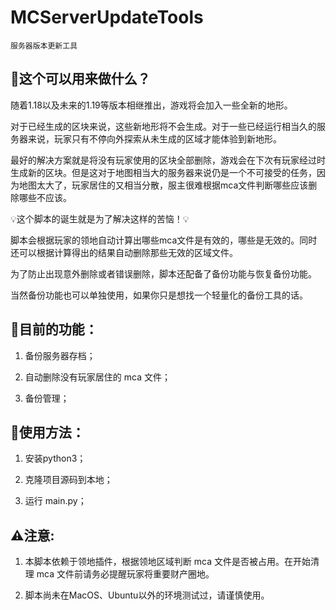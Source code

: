# MCServerUpdateTools 
    服务器版本更新工具

## 🤔️这个可以用来做什么？
   随着1.18以及未来的1.19等版本相继推出，游戏将会加入一些全新的地形。
   
   对于已经生成的区块来说，这些新地形将不会生成。对于一些已经运行相当久的服务器来说，玩家只有不停向外探索从未生成的区域才能体验到新地形。
   
   最好的解决方案就是将没有玩家使用的区块全部删除，游戏会在下次有玩家经过时生成新的区块。但是这对于地图相当大的服务器来说仍是一个不可接受的任务，因为地图太大了，玩家居住的又相当分散，服主很难根据mca文件判断哪些应该删除哪些不应该。
   
   💡这个脚本的诞生就是为了解决这样的苦恼！💡
   
   脚本会根据玩家的领地自动计算出哪些mca文件是有效的，哪些是无效的。同时还可以根据计算得出的结果自动删除那些无效的区域文件。
   
   为了防止出现意外删除或者错误删除，脚本还配备了备份功能与恢复备份功能。
   
   当然备份功能也可以单独使用，如果你只是想找一个轻量化的备份工具的话。

## 🧾目前的功能：
 1. 备份服务器存档；
 
 2. 自动删除没有玩家居住的 mca 文件；
 
 3. 备份管理；

## 📕使用方法：
 1. 安装python3；
 
 2. 克隆项目源码到本地；
 
 3. 运行 main.py；
 
## ⚠️注意️:
 1. 本脚本依赖于领地插件，根据领地区域判断 mca 文件是否被占用。在开始清理 mca 文件前请务必提醒玩家将重要财产圈地。
 
 2. 脚本尚未在MacOS、Ubuntu以外的环境测试过，请谨慎使用。
 
